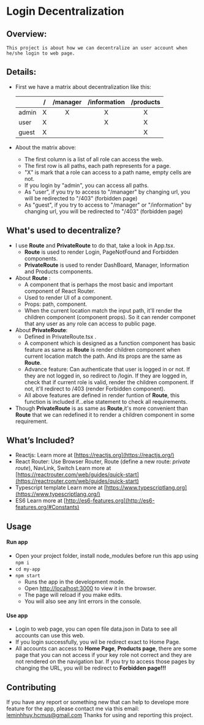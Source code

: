 # Login Decentralization

## Overview: 
    This project is about how we can decentralize an user account when he/she login to web page.
## Details: 
* First we have a matrix about decentralization like this: 

    |  | / | /manager | /information | /products |
    |-----------|:-----------:|:-----------:|:-----------:|:-----------:|
    | admin | X | X | X | X |
    | user | X |  | X | X |
    | guest | X |  |  | X |
* About the matrix above: 
    * The first column is a list of all role can access the web.
    * The first row is all paths, each path represents for a page.
    * "X" is mark that a role can access to a path name, empty cells are not.
    * If you login by "admin", you can access all paths.
    * As "user", if you try to access to "/manager" by changing url, you will be redirected to "/403" (forbidden page)
    * As "guest", if you try to access to "/manager" or "/information" by changing url, you will be redirected to "/403" (forbidden page)

## What's used to decentralize? 
* I use **Route** and **PrivateRoute** to do that, take a look in App.tsx.
    * **Route** is used to render Login, PageNotFound and Forbidden components.
    * **PrivateRoute** is used to render DashBoard, Manager, Information and Products components.
* About **Route** : 
    * A component that is perhaps the most basic and important component of React Router.
    * Used to render UI of a component.
    * Props: path, component. 
    * When the current location match the input path, it'll render the children component (component props). So it can render componet that any user as any role can access to public page.
* About **PrivateRoute**: 
    * Defined in PrivateRoute.tsx .
    * A component which is designed as a function component has basic feature as same as **Route** is render children component when current location match the path. And its props are the same as **Route**. 
    * Advance feature: Can authenticate that user is logged in or not. If they are not logged in, so redirect to /login. If they are logged in, check that if current role is valid, render the children component. If not, it'll redirect to /403 (render Forbidden component).
    * All above features are defined in render funtion of **Route**, this function is included if...else statement to check all requirements.
* Though **PrivateRoute** is as same as **Route**,it's more convenient than **Route** that we can redefined it to render a children component in some requirement.

## What’s Included?
* Reactjs: 
    Learn more at [https://reactjs.org](https://reactjs.org/)
* React Router: Use Browser Router, Route (define a new route: *private route*), NavLink, Switch
    Learn more at [https://reactrouter.com/web/guides/quick-start](https://reactrouter.com/web/guides/quick-start)
* Typescript template
    Learn more at [https://www.typescriptlang.org](https://www.typescriptlang.org/)
* ES6
    Learn more at [http://es6-features.org](http://es6-features.org/#Constants)

## Usage 

#### Run app
* Open your project folder, install node_modules before run this app using `npm i`
*  `cd my-app`
* `npm start`
    - Runs the app in the development mode.
    - Open [http://localhost:3000](http://localhost:3000) to view it in the browser.
    - The page will reload if you make edits.
    - You will also see any lint errors in the console.
#### Use app
* Login to web page, you can open file data.json in Data to see all accounts can use this web.
* If you login successfully, you wil be redirect exact to Home Page.
* All accounts can access to **Home Page**, **Products page**, there are some page that you can not access if your key role not correct and they are not rendered on the navigation bar. If you try to access those pages by changing the URL, you will be redirect to **Forbidden page!!!**

## Contributing

If you have any report or something new that can help to develope more feature for the app, please contact me via this email: leminhhuy.hcmus@gmail.com
Thanks for using and reporting this project.
